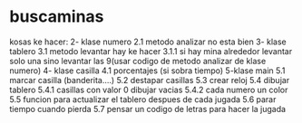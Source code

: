 # buscaminas
kosas ke hacer:
2- klase numero
  2.1 metodo analizar no esta bien 
3- klase tablero
  3.1 metodo levantar hay ke hacer
    3.1.1 si hay mina alrededor levantar solo una sino levantar las 9(usar codigo de metodo analizar de klase numero)
4- klase casilla
  4.1 porcentajes (si sobra tiempo)
5-klase main
  5.1 marcar casilla (banderita....)
  5.2 destapar casillas
  5.3 crear reloj
  5.4 dibujar tablero
    5.4.1 casillas con valor 0 dibujar vacias
    5.4.2 cada numero un color
  5.5 funcion para actualizar el tablero despues de cada jugada
  5.6 parar tiempo cuando pierda
  5.7 pensar un codigo de letras para hacer la jugada
  
